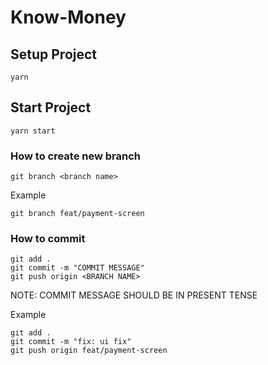 # Know-Money

## Setup Project

```
yarn
```

## Start Project

```
yarn start
```

### How to create new branch

```
git branch <branch name>
```

Example

```
git branch feat/payment-screen
```

### How to commit

```
git add .
git commit -m "COMMIT MESSAGE"
git push origin <BRANCH NAME>
```

NOTE: COMMIT MESSAGE SHOULD BE IN PRESENT TENSE

Example

```
git add .
git commit -m "fix: ui fix"
git push origin feat/payment-screen
```
